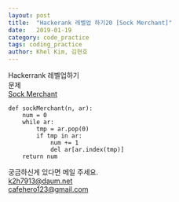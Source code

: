 ```yaml
---
layout: post
title:  "Hackerank 레벨업 하기20 [Sock Merchant]"
date:   2019-01-19
category: code_practice
tags: coding_practice
author: Khel Kim, 김현호
---
```


Hackerrank 레벨업하기  
문제  
[Sock Merchant](https://www.hackerrank.com/challenges/sock-merchant/problem)

~~~
def sockMerchant(n, ar):
    num = 0
    while ar:
        tmp = ar.pop(0)
        if tmp in ar:
            num += 1
            del ar[ar.index(tmp)]
    return num
~~~

궁금하신게 있다면 메일 주세요.  
k2h7913@daum.net  
cafehero123@gmail.com
